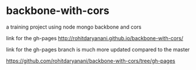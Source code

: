 backbone-with-cors
==================

a training project using node mongo backbone and cors

link for the gh-pages http://rohitdaryanani.github.io/backbone-with-cors/

link for the gh-pages branch is much more updated compared to the master 

https://github.com/rohitdaryanani/backbone-with-cors/tree/gh-pages


